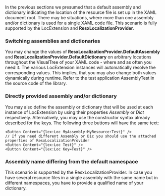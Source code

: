 In the previous sections we presumed that a default assembly and dictionary indicating the location of the resource file is set up in the XAML document root. There may be situations, where more than one assembly and/or dictionary is used for a single XAML code file. This scenario is fully supported by the LocExtension and **ResxLocalizationProvider**. 

### Switching assemblies and dictionaries
You may change the values of **ResxLocalizationProvider.DefaultAssembly** and **ResxLocalizationProvider.DefaultDictionary** on arbitrary locations throughout the VisualTree of your XAML code - where and as often you need it. The various LocExtension instances will automatically resolve the corresponding values. This implies, that you may also change both values dynamically during runtime. Refer to the test application AssemblyTest in the source code of the library. 

### Directly provided assembly and/or dictionary
You may also define the assembly or dictionary that will be used at each instance of LocExtension by using their properties _Assembly_ or _Dict_ respectively. Alternatively, you may use the constructor syntax already described for the keys. The following three buttons will have the same text:
```xaml
<Button Content="{lex:Loc MyAssembly:MyResource:Test}" />
// If you need different Assembly or Dic you should use the attached properties of ResxLocalizationProvider
<Button Content="{lex:Loc Test}" />
<Button Content="{lex:Loc Key=Test}" />
```
### Assembly name differing from the default namespace
This scenario is supported by the ResxLocalizationProvider. In case you have several resource files in a single assembly with the same name but in different namespaces, you have to provide a qualified name of your dictionary.
